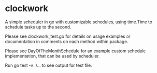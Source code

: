 # clockwork
A simple scheduler in go with customizable schedules, using time.Time to schedule tasks up to the second.

Please see clockwork_test.go for details on usage examples or documentation in comments on each method within package.

Please see DayOfTheMonthSchedule for an example custom schedule implementation, that can be used by scheduler.

Run go test -v ./... to see output for test file.
